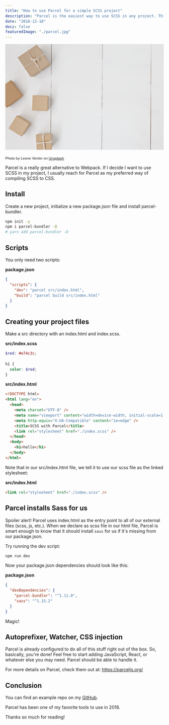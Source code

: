 ```yaml
---
title: "How to use Parcel for a simple SCSS project"
description: "Parcel is the easiest way to use SCSS in any project. This article will walk you through a few simple steps to get started."
date: "2018-12-18"
docz: false
featuredImage: "./parcel.jpg"
---
```


![Photo by Leone Venter on Unsplash](./parcel.jpg)

<small style="font-family: Karla, sans-serif;">Photo by Leone Venter on [Unsplash](https://unsplash.com/photos/mTkXSSScrzw)</small>

Parcel is a really great alternative to Webpack. If I decide I want to use SCSS in my project, I usually reach for Parcel as my preferred way of compiling SCSS to CSS.

## Install

Create a new project, initialize a new package.json file and install parcel-bundler.

```bash
npm init -y
npm i parcel-bundler -D
# yarn add parcel-bundler -D
```

## Scripts

You only need two scripts:

**package.json**

```json
{
  "scripts": {
    "dev": "parcel src/index.html",
    "build": "parcel build src/index.html"
  }
}
```

## Creating your project files

Make a src directory with an index.html and index.scss.

**src/index.scss**

```scss
$red: #e74c3c;

h1 {
  color: $red;
}
```

**src/index.html**

```html
<!DOCTYPE html>
<html lang="en">
  <head>
    <meta charset="UTF-8" />
    <meta name="viewport" content="width=device-width, initial-scale=1.0" />
    <meta http-equiv="X-UA-Compatible" content="ie=edge" />
    <title>SCSS with Parcel</title>
    <link rel="stylesheet" href="./index.scss" />
  </head>
  <body>
    <h1>hello</h1>
  </body>
</html>
```

Note that in our src/index.html file, we tell it to use our scss file as the linked stylesheet:

**src/index.html**

```html
<link rel="stylesheet" href="./index.scss" />
```

## Parcel installs Sass for us

Spoiler alert! Parcel uses index.html as the entry point to all of our external files (scss, js, etc.). When we declare as scss file in our html file, Parcel is smart enough to know that it should install `sass` for us if it's missing from our package.json.

Try running the dev script:

```bash
npm run dev
```

Now your package.json dependencies should look like this:

**package.json**

```json
{
  "devDependencies": {
    "parcel-bundler": "^1.11.0",
    "sass": "^1.15.2"
  }
}
```

Magic!

## Autoprefixer, Watcher, CSS injection

Parcel is already configured to do all of this stuff right out of the box.
So, basically, you're done! Feel free to start adding JavaScript, React, or whatever else you may need. Parcel should be able to handle it.

For more details on Parcel, check them out at: https://parceljs.org/

## Conclusion

You can find an example repo on my [GitHub](https://github.com/hellobrian/sass-recipes/tree/master/parcel).

Parcel has been one of my favorite tools to use in 2018.

Thanks so much for reading!

